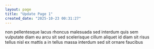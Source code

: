 ```yaml
---
layout: page
title: "Update Page 1"
created_date: "2025-10-23 00:31:27"
---
```


non pellentesque lacus rhoncus malesuada sed interdum quis sem vulputate diam eu arcu sit sed scelerisque cillum aliquet id diam sit risus tellus nisl ex mattis a in tellus massa interdum sed sit ornare faucibus 
